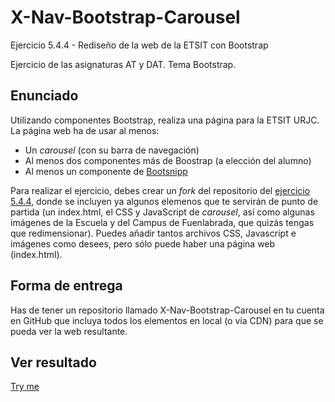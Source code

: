 # X-Nav-Bootstrap-Carousel

Ejercicio 5.4.4 - Rediseño de la web de la ETSIT con Bootstrap

Ejercicio de las asignaturas AT y DAT. Tema Bootstrap.

## Enunciado

Utilizando componentes Bootstrap, realiza una página para la ETSIT URJC. La página web ha de usar al menos:

<ul>
<li>Un <i>carousel</i> (con su barra de navegación)</li>
<li>Al menos dos componentes más de Boostrap (a elección del alumno)</li>
<li>Al menos un componente de <a href="http://www.bootsnipp.com">Bootsnipp</a>
</ul>

Para realizar el ejercicio, debes crear un <i>fork</i> del repositorio del <a href="https://github.com/CursosWeb/X-NAV-Bootstrap-Carousel">ejercicio 5.4.4</a>, donde se incluyen ya algunos elemenos que te servirán de punto de partida (un index.html, el CSS y JavaScript de <i>carousel</i>, así como algunas imágenes de la Escuela y del Campus de Fuenlabrada, que quizás tengas que redimensionar). Puedes añadir tantos archivos CSS, Javascript e imágenes como desees, pero sólo puede haber una página web (index.html).

## Forma de entrega

Has de tener un repositorio llamado X-Nav-Bootstrap-Carousel en tu cuenta en GitHub
que incluya todos los elementos en local (o vía CDN) para que se pueda ver la
web resultante.

## Ver resultado

[Try me](https://github.com/damapin/X-Nav-Bootstrap-Carousel/index.html)
